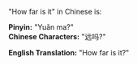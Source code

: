 "How far is it" in Chinese is:

**Pinyin:** "Yuǎn ma?"  
**Chinese Characters:** "远吗?"  

**English Translation:** "How far is it?"